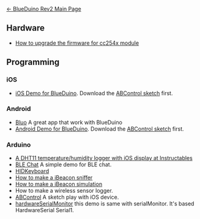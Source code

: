[← BlueDuino Rev2 Main Page](BlueDuino_rev2.md)

## Hardware

  - [How to upgrade the firmware for cc254x
    module](BlueDuino_R2_How_to_upgrade_firmware_for_CC254X_module.md)

## Programming

### iOS

  - [iOS Demo for
    BlueDuino](https://github.com/AprilBrother/ios-blueduino). Download
    the [ABControl
    sketch](https://github.com/AprilBrother/BlueDuino-Library/tree/master/examples/ABControl)
    first.

### Android

  - [Bluo](https://play.google.com/store/apps/details?id=com.inspina.bluo)
    A great app that work with BlueDuino
  - [Android Demo for
    BlueDuino](https://github.com/AprilBrother/android-blueduino).
    Download the [ABControl
    sketch](https://github.com/AprilBrother/BlueDuino-Library/tree/master/examples/ABControl)
    first.

### Arduino

  - [A DHT11 temperature/humidity logger with iOS display at
    Instructables](http://www.instructables.com/id/Arduino-BLE-TemperatureHumidity-logger-with-DHT11-/)
  - [BLE Chat](BlueDuino_Rev2_Chat.md) A simple demo for BLE
    chat.
  - [HIDKeyboard](https://github.com/AprilBrother/BlueDuino-Library/tree/master/examples/hidKeyboard)
  - [How to make a iBeacon
    sniffer](https://github.com/AprilBrother/BlueDuino-Library/tree/master/examples/iBeaconScan)
  - [How to make a iBeacon
    simulation](https://github.com/AprilBrother/BlueDuino-Library/tree/master/examples/dht11Logger)
  - How to make a wireless sensor
    logger.
  - [ABControl](https://github.com/AprilBrother/BlueDuino-Library/tree/master/examples/ABControl)
    A sketch play with iOS
    device.
  - [hardwareSerialMonitor](https://github.com/AprilBrother/BlueDuino-Library/tree/master/examples/hardwareSerialMonitor)
    this demo is same with serialMonitor. It's based HardwareSerial
    Serial1.